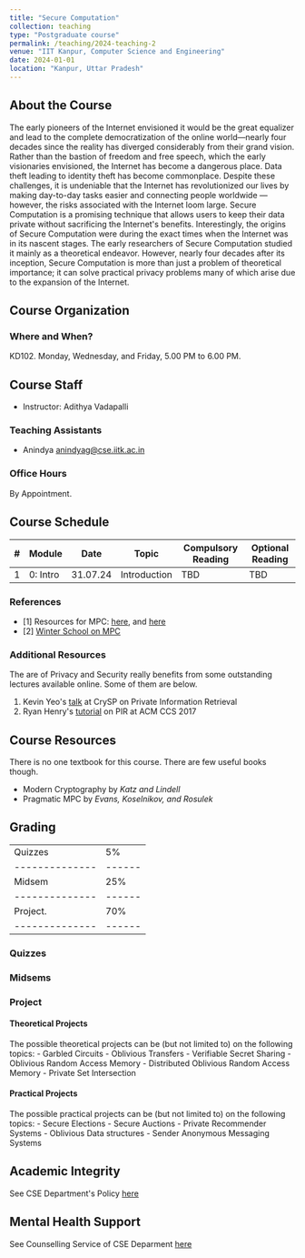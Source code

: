 ```yaml
---
title: "Secure Computation"
collection: teaching
type: "Postgraduate course"
permalink: /teaching/2024-teaching-2
venue: "IIT Kanpur, Computer Science and Engineering"
date: 2024-01-01
location: "Kanpur, Uttar Pradesh"
---
```

About the Course
-------------------------
The early pioneers of the Internet envisioned it would be the great equalizer and lead to the complete democratization of the online world—nearly four decades since the reality has diverged considerably from their grand vision. Rather than the bastion of freedom and free speech, which the early visionaries envisioned, the Internet has become a dangerous place. Data theft leading to identity theft has become commonplace. Despite these challenges, it is undeniable that the Internet has revolutionized our lives by making day-to-day tasks easier and connecting people worldwide — however, the risks associated with the Internet loom large. Secure Computation is a promising technique that allows users to keep their data private without sacrificing the Internet's benefits.
Interestingly, the origins of Secure Computation were during the exact times when the Internet was in its nascent stages. The early researchers of Secure Computation studied it mainly as a theoretical endeavor. However, nearly four decades after its inception, Secure Computation is more than just a problem of theoretical importance; it can solve practical privacy problems many of which arise due to the expansion of the Internet.


Course Organization
-----------------------

### Where and When?
KD102. Monday, Wednesday, and Friday, 5.00 PM to 6.00 PM.

## Course Staff
- Instructor: Adithya Vadapalli

### Teaching Assistants
- Anindya anindyag@cse.iitk.ac.in

### Office Hours
By Appointment.



Course Schedule
------------------------------

| #  | Module      | Date     | Topic                  | Compulsory Reading | Optional Reading | 
|----|-------------|----------|------------------------|--------------------|------------------|
| 1  | 0: Intro     | 31.07.24   | Introduction            |       TBD        | TBD              |
 
### References
- [1] Resources for MPC: [here](https://u.cs.biu.ac.il/~lindell/MPC-resources.html), and [here](https://github.com/rdragos/awesome-mpc)
- [2] [Winter School on MPC](https://www.youtube.com/playlist?list=PLXF_IJaFk-9BFn8M-dsEm5x3-5Cvji3V9)

### Additional Resources

The are of Privacy and Security really benefits from some outstanding lectures available online. Some of them are below. 
1. Kevin Yeo's [talk](https://www.youtube.com/watch?v=8eqJztvaT1w) at CrySP on Private Information Retrieval 
2. Ryan Henry's [tutorial](https://www.youtube.com/watch?v=XEYwMPwPxNI&t=450s) on PIR at ACM CCS 2017


Course Resources
------------------------
There is no one textbook for this course. There are few useful books though. 
- Modern Cryptography by _Katz and Lindell_
- Pragmatic MPC by _Evans, Koselnikov, and Rosulek_


Grading
-----------------------------

|              |      | 
|--------------|------|
|Quizzes  | 5%  | 
|--------------|------|
|Midsem  | 25%  | 
|--------------|------|
|Project.    | 70%  | 
|--------------|------|


### Quizzes


### Midsems

### Project
#### Theoretical Projects
The possible theoretical projects can be (but not limited to) on the following topics:
	- Garbled Circuits
        - Oblivious Transfers
	- Verifiable Secret Sharing
	- Oblivious Random Access Memory
	- Distributed Oblivious Random Access Memory
	- Private Set Intersection


#### Practical Projects
The possible practical projects can be (but not limited to) on the following topics:
 	- Secure Elections
	- Secure Auctions
	- Private Recommender Systems
	- Oblivious Data structures
	- Sender Anonymous Messaging Systems
 
Academic Integrity
---------------------------
See CSE Department's Policy [here](https://www.cse.iitk.ac.in/pages/AntiCheatingPolicy.html)

Mental Health Support
---------------------------
See Counselling Service of CSE Deparment [here](https://www.cse.iitk.ac.in/pages/Counselling.html)
